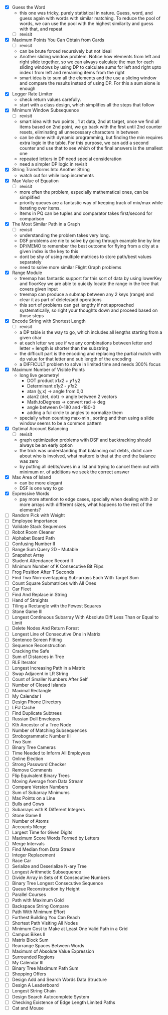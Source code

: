 - [x] Guess the Word
  - this one was tricky, purely statistical in nature. Guess, word, and guess again with words with similar matching. To reduce the pool of words, we can use the pool with the highest similarity and guess with that, and repeat 
  - [ ] revisit
- [x] Maximum Points You Can Obtain from Cards
  - [ ] revisit
  - can be brute forced recursively but not ideal
  - Another sliding window problem. Notice how elements from left and right slide together, so we can always calculate the max for each sliding windows by using DP to calculate sums for left and right upto index I from left and remaining items  from the right
  - smart idea is to sum all the elements and the use a sliding window and compare the results instead of using DP. For this a sum alone is enough
- [x] Logger Rate Limiter
  - check return values carefully.
  - start with a class design, which simplifies all the steps that follow
- [x] Minimum Window Subsequence
  - [ ] revisit
  - smart idea with two points , 1 at data, 2nd at target, once we find all items based on 2nd point, we go back with the first until 2nd counter resets, eliminating all unnecessary characters in between
  - can be done with dynamic programming, but finding the min requires extra logic in the table. For this purpose, we can add a second counter and use that to see which of the final answers is the smallest one
  - repeated letters in DP need special consideration 
  - need a simpler DP logic in revisit
- [x] String Transforms Into Another String
  - watch out for while loop increments
- [x] Max Value of Equation
  - [ ] revisit
  - more often the problem, especially mathematical ones, can be simplified
  - priority queues are a fantastic way of keeping track of mix/max while iterating over items.
  - Items in PQ can be tuples and comparator takes first/second for comparison
- [x] The Most Similar Path in a Graph
  - [ ] revisit
  - understanding the problem takes very long. 
  - DSF problems are nie to solve by going through example line by line
  - DP/MEMO to remember the best outcome for flying from a city at a given index is the key to this
  - dont be shy of using multiple matrices to store path/best values separately
  - need to solve more similar Flight Graph problems
- [x] Range Module
  - treemap has fantastic support for this sort of data  by using lowerKey and floorKey we are able to quickly locate the range in the tree that covers given input
  - treemap can produce a submap between any 2 keys (range) and clear it as part of delete/add operations
  - this sort of problems can get lengthy if not approached systematically, so right your thoughts down and proceed based on those steps
- [x] Encode String with Shortest Length
  - [ ] revisit
  - a DP table is the way to go, which includes all lengths starting from a given char
  - at each letter we see if we any combinations between letter and letter + length is shorter than the substring
  - the difficult part is the encoding and replacing the partial match with dp value for that letter and sub length of the encoding
  - a DIFFICULT problem to solve in limited time and needs 300% focus
- [x] Maximum Number of Visible Points
  - long live geometry!
    - DOT product  x1*x2 + y1* y2
    - Determinant x1*y2 - y1*x2
    - atan (y,x) -> angle from 0,0
    - atan2 (det, dot) -> angle between 2 vectors
    - Math.toDegrees -> convert rad -> deg
    - angle between 0-180 and -180-0
    - adding a ful circle to angles to normalize them
  - specially when counting max-min , sorting and then using a slide window seems to be a common pattern
- [x] Optimal Account Balancing
  - [ ] revisit
  - graph optimization problems with DSF and backtracking should always be an early option 
  - the trick was understanding that balancing out debts, didnt care about who is involved, what matterd is that at the end the balance was zero
  - by putting all debts/owes in a list and trying to cancel them out with minimum nr. of additions we seek the correct answer
- [x] Max Area of Island
  - can be more elegant 
  - DSF is one way to go
- [x] Expressive Words
  - pay more attention to edge cases, specially when dealing with 2 or more arrays with different sizes, what happens to the rest of the elements?
- [ ] Random Pick with Weight
- [ ] Employee Importance
- [ ] Validate Stack Sequences
- [ ] Robot Room Cleaner
- [ ] Alphabet Board Path
- [ ] Confusing Number II
- [ ] Range Sum Query 2D - Mutable
- [ ] Snapshot Array
- [ ] Student Attendance Record II
- [ ] Minimum Number of K Consecutive Bit Flips
- [ ] Frog Position After T Seconds
- [ ] Find Two Non-overlapping Sub-arrays Each With Target Sum
- [ ] Count Square Submatrices with All Ones
- [ ] Car Fleet
- [ ] Find And Replace in String
- [ ] Hand of Straights
- [ ] Tiling a Rectangle with the Fewest Squares
- [ ] Stone Game III
- [ ] Longest Continuous Subarray With Absolute Diff Less Than or Equal to Limit
- [ ] Delete Nodes And Return Forest
- [ ] Longest Line of Consecutive One in Matrix
- [ ] Sentence Screen Fitting
- [ ] Sequence Reconstruction
- [ ] Cracking the Safe
- [ ] Sum of Distances in Tree
- [ ] RLE Iterator
- [ ] Longest Increasing Path in a Matrix
- [ ] Swap Adjacent in LR String
- [ ] Count of Smaller Numbers After Self
- [ ] Number of Closed Islands
- [ ] Maximal Rectangle
- [ ] My Calendar I
- [ ] Design Phone Directory
- [ ] LFU Cache
- [ ] Find Duplicate Subtrees
- [ ] Russian Doll Envelopes
- [ ] Kth Ancestor of a Tree Node
- [ ] Number of Matching Subsequences
- [ ] Strobogrammatic Number III
- [ ] Two Sum
- [ ] Binary Tree Cameras
- [ ] Time Needed to Inform All Employees
- [ ] Online Election
- [ ] Strong Password Checker
- [ ] Remove Comments
- [ ] Flip Equivalent Binary Trees
- [ ] Moving Average from Data Stream
- [ ] Compare Version Numbers
- [ ] Sum of Subarray Minimums
- [ ] Max Points on a Line
- [ ] Bulls and Cows
- [ ] Subarrays with K Different Integers
- [ ] Stone Game II
- [ ] Number of Atoms
- [ ] Accounts Merge
- [ ] Largest Time for Given Digits
- [ ] Maximum Score Words Formed by Letters
- [ ] Merge Intervals
- [ ] Find Median from Data Stream
- [ ] Integer Replacement
- [ ] Race Car
- [ ] Serialize and Deserialize N-ary Tree
- [ ] Longest Arithmetic Subsequence
- [ ] Divide Array in Sets of K Consecutive Numbers
- [ ] Binary Tree Longest Consecutive Sequence
- [ ] Queue Reconstruction by Height
- [ ] Parallel Courses
- [ ] Path with Maximum Gold
- [ ] Backspace String Compare
- [ ] Path With Minimum Effort
- [ ] Furthest Building You Can Reach
- [ ] Shortest Path Visiting All Nodes
- [ ] Minimum Cost to Make at Least One Valid Path in a Grid
- [ ] Campus Bikes II
- [ ] Matrix Block Sum
- [ ] Rearrange Spaces Between Words
- [ ] Maximum of Absolute Value Expression
- [ ] Surrounded Regions
- [ ] My Calendar III
- [ ] Binary Tree Maximum Path Sum
- [ ] Shopping Offers
- [ ] Design Add and Search Words Data Structure
- [ ] Design A Leaderboard
- [ ] Longest String Chain
- [ ] Design Search Autocomplete System
- [ ] Checking Existence of Edge Length Limited Paths
- [ ] Cat and Mouse